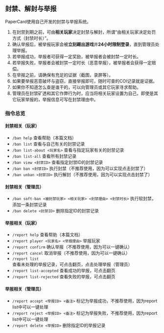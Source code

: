 ## 封禁、解封与举报

PaperCard使用自己开发的封禁与举报系统。

1. 在封禁到期之前，可由**相关玩家**决定封禁与解封，所谓“由相关玩家决定处罚方式（封禁时长）”。
2. 确认举报后，被举报玩家会被**立刻踢出游戏**并**24小时限制登录**，直到管理员处理举报。
3. 若举报成功，举报者可获得一定奖励，被举报者会被封禁一定时长。
4. 若举报失败，举报者会被封禁一定时长（恶意举报），被举报者会获得一定赔偿。
5. 在举报之前，请确保有充足的证据（截图，录屏等）。
6. 如果要举报恶意破坏与盗窃，直接举报即可，随时可查的COI记录就是证据。
6. 如果你不知道怎么查是谁干的，可以向管理员或其它玩家寻求帮助。
7. 管理员在封禁矿透和其它作弊行为时，应当将相关玩家设置为自己，即使是其它玩家举报的，举报信息可写在封禁理由中。

### 指令总览
#### 封禁相关（玩家）
- `/ban help`       查看帮助（本篇文档）
- `/ban list`       查看与自己有关的封禁记录
- `/ban list-about <玩家名>`    查看与指定玩家有关的封禁记录
- `/ban list-all`               查看所有封禁记录
- `/ban view <封禁ID>`          查看指定封禁ID的封禁记录
- `/ban ban <封禁ID>`           执行封禁（不推荐使用，因为可以实现点击封禁了）
- `/ban unban <封禁ID>`         执行解封（不推荐使用，因为可以实现点击封禁了）

#### 封禁相关（管理员）
- `/ban soft-ban <被封禁玩家> <相关玩家> <封禁理由> <封禁时长>`   执行软封禁，添加一条封禁记录
- `/ban delete <封禁ID>`      删除指定ID的封禁记录

#### 举报相关（玩家）
- `/report help`	查看帮助（本篇文档）
- `/report player <玩家名> <举报理由>`    举报玩家
- `/report confirm`   确认举报（不推荐使用，因为可以一键确认）
- `/report cancel`    取消举报（不推荐使用，因为可以一键确认）
- `/report list`      查看未处理的举报记录，可点击翻页，点击处理举报（管理员）
- `/report list-accepted`     查看成功的举报，可点击翻页
- `/report list-rejected`     查看失败的举报，可点击翻页

#### 举报相关（管理员）
- `/report accept <举报ID> <备注>`    标记为举报成功，不推荐使用，因为report list中可以一键处理
- `/report reject <举报ID> <备注>`    标记为举报失败，不推荐使用，因为report list中可以一键处理
- `/report delete <举报ID>`   删除指定ID的举报记录
